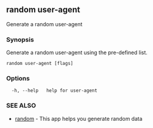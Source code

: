 ## random user-agent

Generate a random user-agent

### Synopsis

Generate a random user-agent using the pre-defined list.

```
random user-agent [flags]
```

### Options

```
  -h, --help   help for user-agent
```

### SEE ALSO

* [random](random.md)	 - This app helps you generate random data

